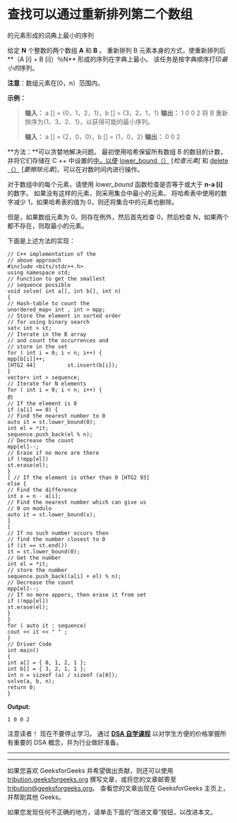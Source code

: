 # 查找可以通过重新排列第二个数组

的元素形成的词典上最小的序列

给定 **N** 个整数的两个数组 **A** 和 **B** 。 重新排列 B 元素本身的方式，使重新排列后**（A [i] + B [i]）％N** 形成的序列在字典上最小。 该任务是按字典顺序打印*最小的*序列。

**注意**：数组元素在[0，n）范围内。

**示例：**

> **输入：** a [] = {0，1，2，1}，b [] = {3，2，1，1}
> **输出：** 1 0 0 2
> 将 B 重新排序为{1、3、2、1}，以获得可能的最小序列。
> 
> **输入：** a [] = {2，0，0}，b [] = {1，0，2}
> **输出：** 0 0 2

**方法：**可以贪婪地解决问题。 最初使用哈希保留所有数组 B 的数目的计数，并将它们存储在 C ++ 中设置的[中，以便](https://www.geeksforgeeks.org/set-in-cpp-stl/) [lower_bound（）](https://www.geeksforgeeks.org/upper_bound-and-lower_bound-for-vector-in-cpp-stl/) [*检查元素[* 和 [delete（）](https://www.geeksforgeeks.org/multiset-erase-in-c-stl/) [*要擦除元素*]，可以在对数时间内进行操作。

对于数组中的每个元素，请使用 *lower_bound* 函数检查是否等于或大于 **n-a [i]** 的数字。 如果没有这样的元素，则采用集合中最小的元素。 将哈希表中使用的数字减少 1，如果哈希表的值为 0，则还将集合中的元素也删除。

但是，如果数组元素为 0，则存在例外，然后首先检查 0，然后检查 N，如果两个都不存在，则取最小的元素。

下面是上述方法的实现：

```
// C++ implementation of the
// above approach
#include <bits/stdc++.h>
using namespace std;
// Function to get the smallest
// sequence possible
void solve( int a[], int b[], int n)
{
// Hash-table to count the
unordered_map< int , int > mpp;
// Store the element in sorted order
// for using binary search
set< int > st;
// Iterate in the B array
// and count the occurrences and
// store in the set
for ( int i = 0; i < n; i++) {
mpp[b[i]]++;
[HTG2 44]          st.insert(b[i]);
}
vector< int > sequence;
// Iterate for N elements
for ( int i = 0; i < n; i++) {
的
// If the element is 0
if (a[i] == 0) {
// Find the nearest number to 0
auto it = st.lower_bound(0);
int el = *it;
sequence.push_back(el % n);
// Decrease the count
mpp[el]--;
// Erase if no more are there
if (!mpp[el])
st.erase(el);
}
[ // If the element is other than 0 [HTG2 93]
else {
// Find the difference
int x = n - a[i];
// Find the nearest number which can give us
// 0 on modulo
auto it = st.lower_bound(x);
]
[
// If no such number occurs then
// find the number closest to 0
if (it == st.end())
it = st.lower_bound(0);
// Get the number
int el = *it;
// store the number
sequence.push_back((a[i] + el) % n);
// Decrease the count
mpp[el]--;
// If no more appers, then erase it from set
if (!mpp[el])
st.erase(el);
}
}
for ( auto it : sequence)
cout << it << " " ;
}
// Driver Code
int main()
{
int a[] = { 0, 1, 2, 1 };
int b[] = { 3, 2, 1, 1 };
int n = sizeof (a) / sizeof (a[0]);
solve(a, b, n);
return 0;
}
```

**Output:**

```
1 0 0 2

```

注意读者！ 现在不要停止学习。 通过 [**DSA 自学课程**](https://practice.geeksforgeeks.org/courses/dsa-self-paced?utm_source=geeksforgeeks&utm_medium=article&utm_campaign=gfg_article_dsa_content_bottom) 以对学生方便的价格掌握所有重要的 DSA 概念，并为行业做好准备。

* * *

* * *

如果您喜欢 GeeksforGeeks 并希望做出贡献，则还可以使用 [tribution.geeksforgeeks.org](https://contribute.geeksforgeeks.org/) 撰写文章，或将您的文章邮寄至 tribution@geeksforgeeks.org。 查看您的文章出现在 GeeksforGeeks 主页上，并帮助其他 Geeks。

如果您发现任何不正确的地方，请单击下面的“改进文章”按钮，以改进本文。
